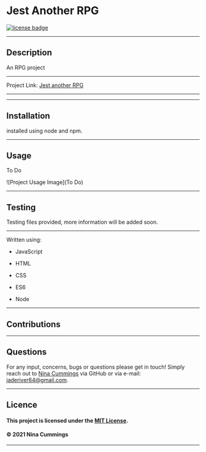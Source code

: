 
# Jest Another RPG
<a href='https://opensource.org/licenses/MIT'><img src='https://img.shields.io/badge/license-MIT-blueviolet' alt='license badge'></a>

---------------------------------------

## Description
An RPG project

---------------------------------------

Project Link: 
[Jest another RPG](https://github.com/jaderiver62/jest-another-RPG)

---------------------------------------




---------------------------------------

## Installation
installed using node and npm.

---------------------------------------

## Usage


To Do

![Project Usage Image](To Do)

---------------------------------------

## Testing
Testing files provided, more information will be added soon.

---------------------------------------

Written using:

                    
* JavaScript
   
* HTML
   
* CSS
   
* ES6
   
* Node
   

---------------------------------------

## Contributions

                     

---------------------------------------

## Questions

For any input, concerns, bugs or questions please get in touch!  Simply reach out to [Nina Cummings](https://github.com/jaderiver62/jest-another-RPG) via GitHub or via e-mail: jaderiver64@gmail.com.

---------------------------------------

## Licence


#### This project is licensed under the [MIT License](https://opensource.org/licenses/MIT).
#### &copy; 2021 Nina Cummings

---------------------------------------
    